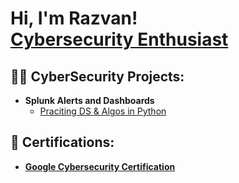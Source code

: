 <h1>Hi, I'm Razvan! <br/> <a href="https://www.linkedin.com/in/razvan-dabija/">Cybersecurity Enthusiast</a> </h1>

<h2>👨‍💻 CyberSecurity Projects:</h2>

- <b>Splunk Alerts and Dashboards</b>
  - [Praciting DS & Algos in Python](https://github.com/joshmadakor1/Algorithms-Practice)

<h2>📜 Certifications:</h2>

- [<b>Google Cybersecurity Certification</b>](https://www.credly.com/badges/9eb74002-09ba-4f8e-bce7-fc0e075ba436/public_url)
